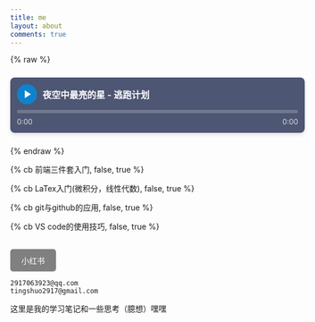 ```yaml
---
title: me
layout: about
comments: true
---
```


{% raw %}
<div class="custom-audio-player">
  <div class="audio-info">
    <button class="play-button" id="playButton" aria-label="播放音频">
      <svg class="play-icon" viewBox="0 0 24 24" fill="white">
        <path d="M8 5v14l11-7z"/>
      </svg>
      <svg class="pause-icon" viewBox="0 0 24 24" fill="white">
        <path d="M6 19h4V5H6v14zm8-14v14h4V5h-4z"/>
      </svg>
    </button>
    <div class="audio-title">夜空中最亮的星 - 逃跑计划</div>
  </div>

  <div class="progress-container" id="progressContainer">
    <div class="progress-bar" id="progressBar"></div>
  </div>

  <div class="time-display">
    <span id="currentTime">0:00</span>
    <span id="duration">0:00</span>
  </div>

  <!-- 修正后的音频路径 -->
  <audio id="audioElement" style="display: none;">
    <source src="/music/夜空中最亮的星.mp3" type="audio/mpeg">
    你的浏览器不支持音频播放。
  </audio>
</div>

<style>
  /* 自定义播放器样式 */
  .custom-audio-player {
    width: 100%;
    background-color: rgba(34, 46, 80, 0.8);
    border-radius: 8px;
    padding: 12px;
    margin: 1.5rem 0;
    box-shadow: 0 4px 6px rgba(0, 0, 0, 0.1);
  }
  .audio-info { display: flex; align-items: center; margin-bottom: 10px; }
  .audio-title { 
    color: #ffffff;
    font-size: 1rem;
    font-weight: 600;
    margin-left: 10px;
    flex-grow: 1;
  }
  .play-button {
    background-color: #0e83cd;
    border: none;
    border-radius: 50%;
    width: 36px;
    height: 36px;
    cursor: pointer;
    transition: background-color 0.3s;
    display: flex;
    justify-content: center;
    align-items: center;
  }
  .progress-container {
    width: 100%;
    height: 6px;
    background-color: rgba(255, 255, 255, 0.2);
    border-radius: 3px;
    margin-bottom: 8px;
  }
  .progress-bar {
    height: 100%;
    background-color: #0e83cd;
    border-radius: 3px;
    width: 0%;
    transition: width 0.1s linear;
  }
  .time-display {
    display: flex;
    justify-content: space-between;
    color: rgba(255, 255, 255, 0.8);
    font-size: 0.8rem;
  }
  .pause-icon { display: none; }
</style>

<script>
document.addEventListener('DOMContentLoaded', function() {
  const audioElement = document.getElementById('audioElement');
  const playButton = document.getElementById('playButton');
  const playIcon = document.querySelector('.play-icon');
  const pauseIcon = document.querySelector('.pause-icon');
  const progressBar = document.getElementById('progressBar');
  const progressContainer = document.getElementById('progressContainer');
  const currentTimeDisplay = document.getElementById('currentTime');
  const durationDisplay = document.getElementById('duration');

  // 初始化时间显示
  audioElement.addEventListener('loadedmetadata', () => {
    durationDisplay.textContent = formatTime(audioElement.duration);
  });

  // 进度条更新
  audioElement.addEventListener('timeupdate', () => {
    const percent = (audioElement.currentTime / audioElement.duration) * 100;
    progressBar.style.width = `${percent}%`;
    currentTimeDisplay.textContent = formatTime(audioElement.currentTime);
  });

  // 播放/暂停控制
  playButton.addEventListener('click', () => {
    audioElement.paused ? audioElement.play() : audioElement.pause();
    playIcon.style.display = audioElement.paused ? 'block' : 'none';
    pauseIcon.style.display = audioElement.paused ? 'none' : 'block';
  });

  // 点击进度条跳转
  progressContainer.addEventListener('click', (e) => {
    const rect = progressContainer.getBoundingClientRect();
    const percent = (e.clientX - rect.left) / rect.width;
    audioElement.currentTime = percent * audioElement.duration;
  });

  // 时间格式化函数
  function formatTime(seconds) {
    const mins = Math.floor(seconds / 60);
    const secs = Math.floor(seconds % 60);
    return `${mins}:${secs.toString().padStart(2, '0')}`;
  }
});
</script>
{% endraw %}

{% cb 前端三件套入门, false, true %}<br>

{% cb LaTex入门(微积分，线性代数), false, true %}<br>

{% cb git与github的应用, false, true %}<br>

{% cb VS code的使用技巧, false, true %}<br><br>

<!-- <a class="btn" href="https://www.xiaohongshu.com/user/profile/6668129f000000000303359b" title="听说" style="background-color: red; color: white;">小红书</a><br> -->

<!DOCTYPE html>
<html lang="zh-CN">
<head>
    <meta charset="UTF-8">
    <meta name="viewport" content="width=device-width, initial-scale=1.0">
    <title>按钮悬停效果</title>
    <style>
        .btn {
            display: inline-block;
            padding: 10px 20px;
            background-color: grey;
            color: white;
            text-decoration: none;
            border-radius: 5px;
            transition: background-color 0.3s;
        }
        .btn:hover {
            background-color: red;
        }
    </style>
</head>
<body>
    <a class="btn" href="https://www.xiaohongshu.com/user/profile/6668129f000000000303359b" title="听说">
        小红书
    </a>
</body>
</html>

```text
2917063923@qq.com
tingshuo2917@gmail.com
```

这里是我的学习笔记和一些思考（臆想）嘿嘿

<div id="comments">
    <script src="https://utteranc.es/client.js"
            repo="tingshuo-yiqing/tingshuo-yiqing.github.io"
            issue-term="pathname"
            label="Comment"
            theme="github-dark"
            crossorigin="anonymous"
            async>
    </script>
</div>
